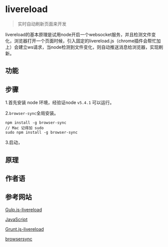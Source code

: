 # livereload

> 实时自动刷新页面来开发

livereload的基本原理是试用node开启一个websocket服务，并且检测文件变化，浏览器打开一个页面时候，引入固定的livereload.js（chrome插件会帮忙加上）会建立ws请求，当node检测到文件变化，则自动推送消息给浏览器，实现刷新。

## 功能



## 步骤

 1.首先安装 node 环境，经验证node `v5.4.1` 可以运行。
 
 2.`browser-sync`全局安装。
 
	npm install -g browser-sync  
	// Mac 记得加 sudo
	sudo npm install -g browser-sync

 3.启动，

## 原理

## 作者语


## 参考网站

[Gulp.js-livereload](http://cnodejs.org/topic/53427d16dc556e3b3901861e)

[JavaScript](http://ju.outofmemory.cn/entry/46544)

[Grunt.js-livereload](http://js8.in/2013/04/07/%E5%8F%8C%E5%B1%8F%E5%88%87%E5%9B%BE%EF%BC%9A%E4%BD%BF%E7%94%A8livereload%E5%AE%9E%E7%8E%B0%E8%87%AA%E5%8A%A8%E5%88%B7%E6%96%B0/)

[browsersync](https://www.browsersync.io/#install)


